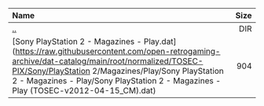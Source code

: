 |Name|Size|
|:---|---:|
|[..](../index.html)|DIR|
|[Sony PlayStation 2 - Magazines - Play.dat](https://raw.githubusercontent.com/open-retrogaming-archive/dat-catalog/main/root/normalized/TOSEC-PIX/Sony/PlayStation 2/Magazines/Play/Sony PlayStation 2 - Magazines - Play/Sony PlayStation 2 - Magazines - Play (TOSEC-v2012-04-15_CM).dat)|904|

